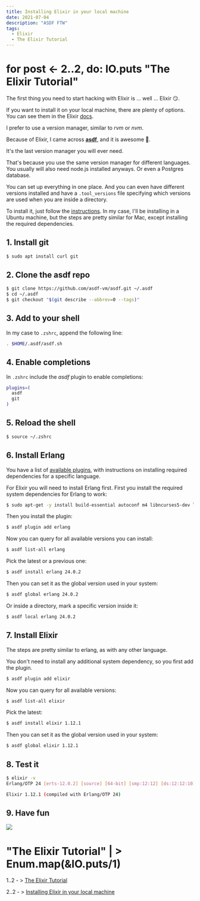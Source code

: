 ```yaml
---
title: Installing Elixir in your local machine
date: 2021-07-04
description: "ASDF FTW"
tags:
  - Elixir
  - The Elixir Tutorial
---
```


# for post <- 2..2, do: IO.puts "The Elixir Tutorial" 

The first thing you need to start hacking with Elixir is ... well ... Elixir 😏.

If you want to install it on your local machine, there are plenty of options. You can see them in the Elixir [docs](https://elixir-lang.org/install.html).

I prefer to use a version manager, similar to _rvm_ or _nvm_.

Because of Elixir, I came across **[asdf](https://asdf-vm.com/#/)**, and it is awesome 🤯.

It's the last version manager you will ever need.

That's because you use the same version manager for different languages. You usually will also need node.js installed anyways. Or even a Postgres database.

You can set up everything in one place. And you can even have different versions installed and have a `.tool_versions` file specifying which versions are used when you are inside a directory.

To install it, just follow the [instructions](https://asdf-vm.com/#/core-manage-asdf). In my case, I'll be installing in a Ubuntu machine, but the steps are pretty similar for Mac, except installing the required dependencies.

## 1. Install git

```sh
$ sudo apt install curl git
```

## 2. Clone the asdf repo

```sh
$ git clone https://github.com/asdf-vm/asdf.git ~/.asdf
$ cd ~/.asdf
$ git checkout "$(git describe --abbrev=0 --tags)"
```

## 3. Add to your shell

In my case to `.zshrc`, append the following line:

```sh
. $HOME/.asdf/asdf.sh
```

## 4. Enable completions

In `.zshrc` include the _asdf_ plugin to enable completions:

```sh
plugins=(
  asdf
  git
)
```

## 5. Reload the shell

```sh
$ source ~/.zshrc
```

## 6. Install Erlang

You have a list of [available plugins](https://asdf-vm.com/#/plugins-all), with instructions on installing required dependencies for a specific language.

For Elixir you will need to install Erlang first. First you install the required system dependencies for Erlang to work:

```sh
$ sudo apt-get -y install build-essential autoconf m4 libncurses5-dev libwxgtk3.0-gtk3-dev libgl1-mesa-dev libglu1-mesa-dev libpng-dev libssh-dev unixodbc-dev xsltproc fop libxml2-utils libncurses-dev openjdk-11-jdk
```

Then you install the plugin:

```sh
$ asdf plugin add erlang
```

Now you can query for all available versions you can install:

```sh
$ asdf list-all erlang
```

Pick the latest or a previous one:

```sh
$ asdf install erlang 24.0.2
```

Then you can set it as the global version used in your system:

```sh
$ asdf global erlang 24.0.2
```

Or inside a directory, mark a specific version inside it:

```sh
$ asdf local erlang 24.0.2
```

## 7. Install Elixir

The steps are pretty similar to erlang, as with any other language.

You don't need to install any additional system dependency, so you first add the plugin.

```sh
$ asdf plugin add elixir
```

Now you can query for all available versions:

```sh
$ asdf list-all elixir
```

Pick the latest:

```sh
$ asdf install elixir 1.12.1
```

Then you can set it as the global version used in your system:

```sh
$ asdf global elixir 1.12.1
```

## 8. Test it

```sh
$ elixir -v
Erlang/OTP 24 [erts-12.0.2] [source] [64-bit] [smp:12:12] [ds:12:12:10] [async-threads:1] [jit]

Elixir 1.12.1 (compiled with Erlang/OTP 24)
```

## 9. Have fun

![](https://media.giphy.com/media/43wsmkuWDuNQX78KwS/giphy.gif)


# "The Elixir Tutorial" | > Enum.map(&IO.puts/1)

1..2 - > [The Elixir Tutorial](https://elixirgraildiary.com/posts/2021-07-03-the-elixir-tutorial/)

2..2 - > [Installing Elixir in your local machine](https://elixirgraildiary.com/posts/2021-07-02-elixir-tutorial-install-elixir/)
